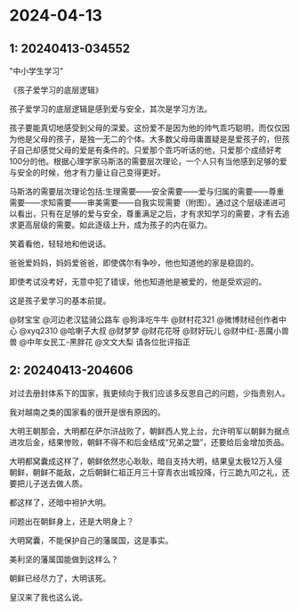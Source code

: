 # 2024-04-13

## 1: 20240413-034552

"中小学生学习" 

《孩子爱学习的底层逻辑》

孩子爱学习的底层逻辑是感到爱与安全，其次是学习方法。

孩子要能真切地感受到父母的深爱。这份爱不是因为他的帅气乖巧聪明，而仅仅因为他是父母的孩子，是独一无二的个体。大多数父母毋庸置疑是是爱孩子的，但孩子自己却感觉父母的爱是有条件的。只爱那个乖巧听话的他，只爱那个成绩好考100分的他。根据心理学家马斯洛的需要层次理论，一个人只有当他感到足够的爱与安全的时候，他才有力量让自己变得更好。

马斯洛的需要层次理论包括:生理需要——安全需要——爱与归属的需要——尊重需要——求知需要——审美需要——自我实现需要（附图）。通过这个层级递进可以看出，只有在足够的爱与安全，尊重满足之后，才有求知学习的需要，才有去追求更高层级的需要。如此逐级上升，成为孩子的内在驱力。

笑着看他，轻轻地和他说话。

爸爸爱妈妈，妈妈爱爸爸，即使偶尔有争吵，他也知道他的家是稳固的。

即使考试没考好，无意中犯了错误，他也知道他是被爱的，他是受欢迎的。

这是孩子爱学习的基本前提。

@财宝宝 @河边老汉猛骑公路车 @狗泽吃牛牛 @财村花321 @微博财经创作者中心 @xyq2310 @哈喇子大叔 @财梦梦 @财花花呀 @财好玩儿 @财中红-恶魔小兽兽 @中年女民工-黑胖花 @文文大梨 请各位批评指正

## 2: 20240413-204606

对过去册封体系下的国家，我更倾向于我们应该多反思自己的问题，少指责别人。

我对越南之类的国家看的很开是很有原因的。

大明王朝那会，大明都在萨尔浒战败了，朝鲜西人党上台，允许明军以朝鲜为据点进攻后金，结果惨败，朝鲜不得不和后金结成“兄弟之盟”，还要给后金增加贡品。

大明都窝囊成这样了，朝鲜依然忠心耿耿，暗自支持大明，结果皇太极12万入侵朝鲜，朝鲜不能敌，之后朝鲜仁祖正月三十穿青衣出城投降，行三跪九叩之礼，还要把儿子送去做人质。

都这样了，还暗中袒护大明。

问题出在朝鲜身上，还是大明身上？

大明窝囊，不能保护自己的藩属国，这是事实。

美利坚的藩属国能做到这样么？

朝鲜已经尽力了，大明该死。

皇汉来了我也这么说。

